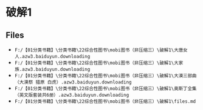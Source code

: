# 破解1

## Files

- `F:/【01分类书籍】\分类书籍\22综合性图书\mobi图书（非压缩三）\破解1\大唐女人.azw3.baiduyun.downloading`
- `F:/【01分类书籍】\分类书籍\22综合性图书\mobi图书（非压缩三）\破解1\大家族.azw3.baiduyun.downloading`
- `F:/【01分类书籍】\分类书籍\22综合性图书\mobi图书（非压缩三）\破解1\大漠三部曲（大漠祭 猎原 白虎）.azw3.baiduyun.downloading`
- `F:/【01分类书籍】\分类书籍\22综合性图书\mobi图书（非压缩三）\破解1\奥斯丁全集（英文版套装共6册）.azw3.baiduyun.downloading`
- `F:/【01分类书籍】\分类书籍\22综合性图书\mobi图书（非压缩三）\破解1\files.md`
